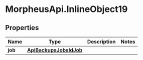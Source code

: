 # MorpheusApi.InlineObject19

## Properties

Name | Type | Description | Notes
------------ | ------------- | ------------- | -------------
**job** | [**ApiBackupsJobsIdJob**](ApiBackupsJobsIdJob.md) |  | 


